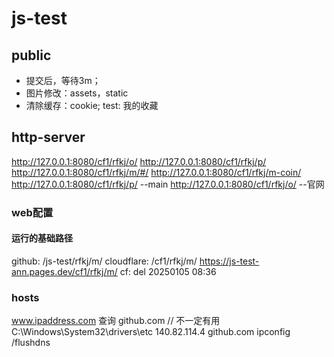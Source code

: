 # js-test

## public
* 提交后，等待3m；
* 图片修改：assets，static
* 清除缓存：cookie; test: 我的收藏

## http-server
http://127.0.0.1:8080/cf1/rfkj/o/
http://127.0.0.1:8080/cf1/rfkj/p/
http://127.0.0.1:8080/cf1/rfkj/m/#/
http://127.0.0.1:8080/cf1/rfkj/m-coin/
http://127.0.0.1:8080/cf1/rfkj/p/   --main
http://127.0.0.1:8080/cf1/rfkj/o/	--官网

### web配置
#### 运行的基础路径
github: /js-test/rfkj/m/
cloudflare: /cf1/rfkj/m/
https://js-test-ann.pages.dev/cf1/rfkj/m/
cf: del 20250105 08:36

### hosts
www.ipaddress.com  查询 github.com  // 不一定有用
C:\Windows\System32\drivers\etc
140.82.114.4 github.com
ipconfig /flushdns